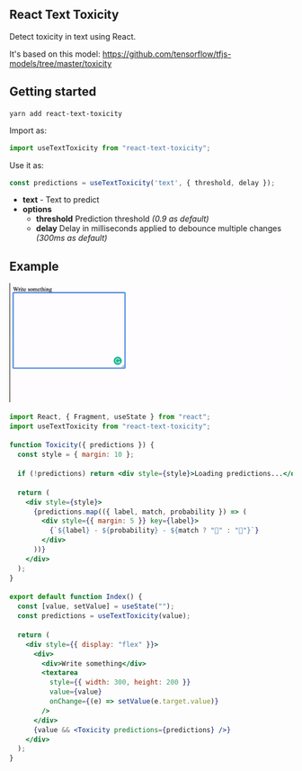 ## React Text Toxicity

Detect toxicity in text using React.

It's based on this model: https://github.com/tensorflow/tfjs-models/tree/master/toxicity

## Getting started

```
yarn add react-text-toxicity
```

Import as:

```js
import useTextToxicity from "react-text-toxicity";
```

Use it as:

```js
const predictions = useTextToxicity('text', { threshold, delay });
```

* **text** - Text to predict
* **options**
  * **threshold** Prediction threshold *(0.9 as default)*
  * **delay** Delay in milliseconds applied to debounce multiple changes *(300ms as default)*


## Example

![example](./example/toxicity.gif)

```jsx
import React, { Fragment, useState } from "react";
import useTextToxicity from "react-text-toxicity";

function Toxicity({ predictions }) {
  const style = { margin: 10 };

  if (!predictions) return <div style={style}>Loading predictions...</div>;

  return (
    <div style={style}>
      {predictions.map(({ label, match, probability }) => (
        <div style={{ margin: 5 }} key={label}>
          {`${label} - ${probability} - ${match ? "🤢" : "🥰"}`}
        </div>
      ))}
    </div>
  );
}

export default function Index() {
  const [value, setValue] = useState("");
  const predictions = useTextToxicity(value);

  return (
    <div style={{ display: "flex" }}>
      <div>
        <div>Write something</div>
        <textarea
          style={{ width: 300, height: 200 }}
          value={value}
          onChange={(e) => setValue(e.target.value)}
        />
      </div>
      {value && <Toxicity predictions={predictions} />}
    </div>
  );
}
```